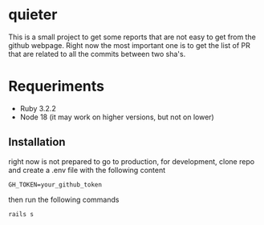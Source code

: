 # quieter

This is a small project to get some reports that are not easy to get from the github webpage. Right now the most important one is to
get the list of PR that are related to all the commits between two sha's.

# Requeriments

- Ruby 3.2.2
- Node 18 (it may work on higher versions, but not on lower)

## Installation

right now is not prepared to go to production, for development, clone repo and create a .env file with the following content

```
GH_TOKEN=your_github_token
```

then run the following commands

```
rails s
```

